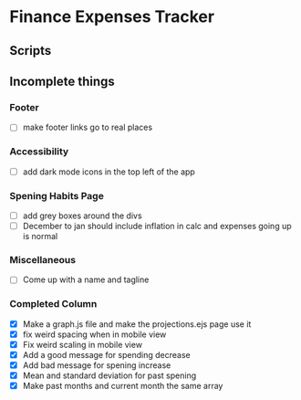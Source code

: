 # Finance Expenses Tracker

## Scripts

## Incomplete things

### Footer

- [ ] make footer links go to real places

### Accessibility

- [ ] add dark mode icons in the top left of the app

### Spening Habits Page

- [ ] add grey boxes around the divs
- [ ] December to jan should include inflation in calc and expenses going
      up is normal

### Miscellaneous

- [ ] Come up with a name and tagline

### Completed Column

- [x] Make a graph.js file and make the projections.ejs page use it
- [x] fix weird spacing when in mobile view
- [x] Fix weird scaling in mobile view
- [x] Add a good message for spending decrease
- [x] Add bad message for spening increase
- [x] Mean and standard deviation for past spening
- [x] Make past months and current month the same array
